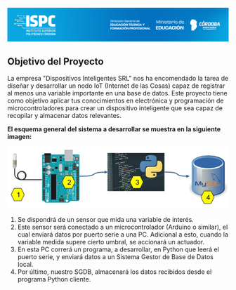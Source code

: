 ![logo](/src/ISPC_portada.png)

## Objetivo del Proyecto
La empresa "Dispositivos Inteligentes SRL" nos ha encomendado la tarea
de diseñar y desarrollar un nodo IoT (Internet de las Cosas) capaz de
registrar al menos una variable importante en una base de datos. Este
proyecto tiene como objetivo aplicar tus conocimientos en electrónica y
programación de microcontroladores para crear un dispositivo inteligente
que sea capaz de recopilar y almacenar datos relevantes.

**El esquema general del sistema a desarrollar se muestra en la siguiente imagen:**

![esquema](/src/esquema.jpg)


1. Se dispondrá de un sensor que mida una variable de interés.
2. Este sensor será conectado a un microcontrolador (Arduino o
similar), el cual enviará datos por puerto serie a una PC. Adicional a
esto, cuando la variable medida supere cierto umbral, se accionará
un actuador.
3. En esta PC correrá un programa, a desarrollar, en Python que leerá
el puerto serie, y enviará datos a un Sistema Gestor de Base de
Datos local.
4. Por último, nuestro SGDB, almacenará los datos recibidos desde el
programa Python cliente.